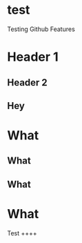 test
====

Testing Github Features

# Header 1

## Header 2


Hey
---

What
====

What
----

What
----

What
====

Test
++++
